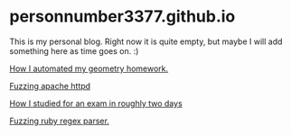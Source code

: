 # personnumber3377.github.io

This is my personal blog. Right now it is quite empty, but maybe I will add something here as time goes on. :)

[How I automated my geometry homework.](/projects/homework.html)

[Fuzzing apache httpd](/projects/fuzzing_apache_httpd.html)

[How I studied for an exam in roughly two days](/projects/studying_for_exam.html)

[Fuzzing ruby regex parser.](/projects/fuzzing_ruby_regex.html)


